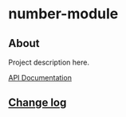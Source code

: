# number-module

## About

Project description here.

[API Documentation](docs/source/api.md)

## [Change log](CHANGELOG.md)
